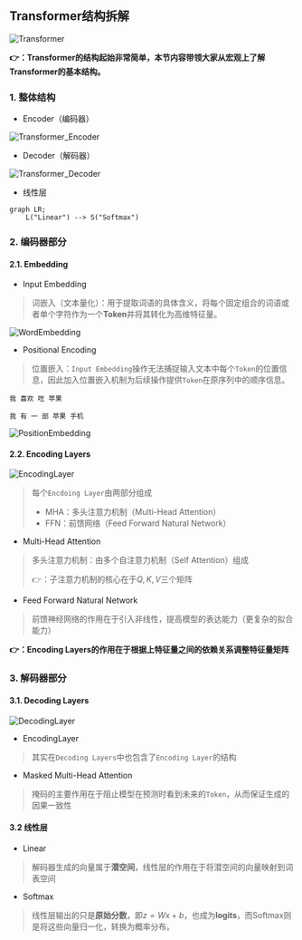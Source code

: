 ﻿## Transformer结构拆解

![Transformer](../images/Transformer.png)

**👉：Transformer的结构起始非常简单，本节内容带领大家从宏观上了解Transformer的基本结构。**

### 1. 整体结构

+ Encoder（编码器）

![Transformer_Encoder](../images/Transformer_Encoder.png)

+ Decoder（解码器）

![Transformer_Decoder](../images/Transformer_Decoder.png)

+ 线性层

```mermaid
graph LR;
    L("Linear") --> S("Softmax")
```

### 2. 编码器部分

#### 2.1. Embedding

+ Input Embedding

> 词嵌入（文本量化）：用于提取词语的具体含义，将每个固定组合的词语或者单个字符作为一个**Token**并将其转化为高维特征量。

![WordEmbedding](../images/WordEmbedding.svg)

+ Positional Encoding

> 位置嵌入：`Input Embedding`操作无法捕捉输入文本中每个`Token`的位置信息，因此加入位置嵌入机制为后续操作提供`Token`在原序列中的顺序信息。

```text
我 喜欢 吃 苹果

我 有 一 部 苹果 手机
```

![PositionEmbedding](../images/PositionEmbedding.svg)

#### 2.2. Encoding Layers

![EncodingLayer](../images/EncodingLayer.svg)

> 每个`Encdoing Layer`由两部分组成
> + MHA：多头注意力机制（Multi-Head Attention）
> + FFN：前馈网络（Feed Forward Natural Network）

+ Multi-Head Attention

> 多头注意力机制：由多个自注意力机制（Self Attention）组成
> 
> 👉：子注意力机制的核心在于$Q,K,V$三个矩阵


+ Feed Forward Natural Network

> 前馈神经网络的作用在于引入非线性，提高模型的表达能力（更复杂的拟合能力）

**👉：Encoding Layers的作用在于根据上特征量之间的依赖关系调整特征量矩阵**



### 3. 解码器部分

#### 3.1. Decoding Layers

![DecodingLayer](../images/DecodingLayer.svg)

+ EncodingLayer

> 其实在`Decoding Layers`中也包含了`Encoding Layer`的结构

+ Masked Multi-Head Attention

> 掩码的主要作用在于阻止模型在预测时看到未来的`Token`，从而保证生成的因果一致性

#### 3.2 线性层

+ Linear

> 解码器生成的向量属于**潜空间**，线性层的作用在于将潜空间的向量映射到词表空间

+ Softmax

> 线性层输出的只是**原始分数**，即$z = Wx + b$，也成为**logits**，而Softmax则是将这些向量归一化，转换为概率分布。